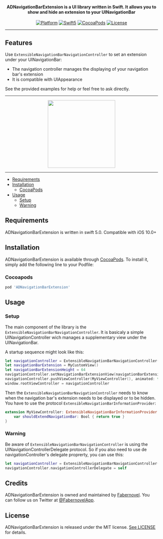 <H4 align="center">
  ADNavigationBarExtension is a UI library written in Swift. It allows you to show and hide an extension to your UINavigationBar
</H4>

<p align="center">
  <a href="https://developer.apple.com/"><img alt="Platform" src="https://img.shields.io/badge/platform-iOS-green.svg"/></a>
  <a href="https://developer.apple.com/swift"><img alt="Swift5" src="https://img.shields.io/badge/language-Swift%205.0-orange.svg"/></a>
  <a href="https://cocoapods.org/pods/ADNavigationBarExtension"><img alt="CocoaPods" src="https://img.shields.io/cocoapods/v/ADNavigationBarExtension.svg?style=flat"/></a>
  <a href="https://github.com/applidium/ADNavigationBarExtension/blob/master/LICENSE"><img alt="License" src="https://img.shields.io/cocoapods/l/ADNavigationBarExtension.svg?style=flat"/></a>
</p>

---

## Features

Use  `ExtensibleNavigationBarNavigationController` to set an extension under your UINavigationBar:
- The navigation controller manages the displaying of your navigation bar's extension
- It is compatible with UIAppearance

See the provided examples for help or feel free to ask directly.

---

<p align="center">
<img src="https://github.com/applidium/ADNavigationBarExtension/blob/master/Assets/example.gif" width="222">
</p>

---

- [Requirements](#requirements)
- [Installation](#installation)
  - [CocoaPods](#cocoapods)
- [Usage](#usage)
  - [Setup](#setup)
  - [Warning](#Warning)

## Requirements

ADNavigationBarExtension is written in swift 5.0. Compatible with iOS 10.0+

## Installation

ADNavigationBarExtension is available through [CocoaPods](https://cocoapods.org). To install it, simply add the following line to your Podfile:

### Cocoapods

```ruby
pod 'ADNavigationBarExtension'
```

## Usage

### Setup

The main component of the library is the `ExtensibleNavigationBarNavigationController`.
It is basicaly a simple UINavigationController wich manages a supplementary view under the UINavigationBar.

A startup sequence might look like this:

```swift
let navigationController = ExtensibleNavigationBarNavigationController()
let navigationBarExtension = MyCustomView()
let navigationBarExtensionHeight = 64
navigationController.setNavigationBarExtensionView(navigationBarExtension, forHeight: navigationBarExtensionHeight)
navigationController.pushViewController(MyViewController(), animated: false)
window.rootViewController = navigationController
```

Then the `ExtensibleNavigationBarNavigationController` needs to know when the navigation bar's extension needs
to be displayed or to be hidden.
You have to use the protocol `ExtensibleNavigationBarInformationProvider`:

```swift
extension MyViewController: ExtensibleNavigationBarInformationProvider {
    var shouldExtendNavigationBar: Bool { return true }
}
```

### Warning

Be aware of  `ExtensibleNavigationBarNavigationController` is using the UINavigationControllerDelegate protocol.
So if you also need to use de navigationController's delegate proprerty, you can use this:

```swift
let navigationController = ExtensibleNavigationBarNavigationController()
navigationController.navigationControllerDelegate = self
```

## Credits

ADNavigationBarExtension is owned and maintained by [Fabernovel](https://fabernovel.com/). You can follow us on Twitter at [@FabernovelApp](https://twitter.com/fabernovelapp).


## License

ADNavigationBarExtension is released under the MIT license. [See LICENSE](LICENSE) for details.
